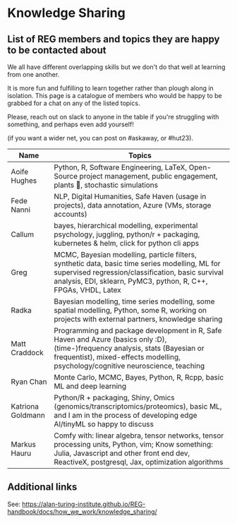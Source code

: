 # Knowledge Sharing

## List of REG members and topics they are happy to be contacted about 

We all have different overlapping skills but we don't do that well at learning from one another. 

It is more fun and fulfilling to learn together rather than plough along in isolation. This page is a catalogue of members who would be happy to be grabbed for a chat on any of the listed topics. 

Please, reach out on slack to anyone in the table if you're struggling with something, and perhaps even add yourself! 

(if you want a wider net, you can post on #askaway, or #hut23).

| Name     | Topics                                                 |
|----------|--------------------------------------------------------------------------------|
| Aoife Hughes  | Python, R, Software Engineering, LaTeX, Open-Source project management, public engagement, plants 🌿, stochastic simulations|
|Fede Nanni | NLP, Digital Humanities, Safe Haven (usage in projects), data annotation, Azure (VMs, storage accounts) |
| Callum | bayes, hierarchical modelling, experimental psychology, juggling, python/r + packaging, kubernetes & helm, click for python cli apps |
| Greg | MCMC, Bayesian modelling, particle filters, synthetic data, basic time series modelling, ML for supervised regression/classification, basic survival analysis, EDI, sklearn, PyMC3, python, R, C++, FPGAs, VHDL, Latex |
| Radka | Bayesian modelling, time series modelling, some spatial modelling, Python, some R, working on projects with external partners, knowledge sharing |
| Matt Craddock | Programming and package development in R, Safe Haven and Azure (basics only :D), (time-)frequency analysis, stats (Bayesian or frequentist), mixed-effects modelling, psychology/cognitive neuroscience, teaching |
| Ryan Chan | Monte Carlo, MCMC, Bayes, Python, R, Rcpp, basic ML and deep learning |
| Katriona Goldmann | Python/R + packaging, Shiny, Omics (genomics/transcriptomics/proteomics), basic ML, and I am in the process of developing edge AI/tinyML so happy to discuss |
| Markus Hauru | Comfy with: linear algebra, tensor networks, tensor processing units, Python, vim; Know something: Julia, Javascript and other front end dev, ReactiveX, postgresql, Jax, optimization algorithms

## Additional links 
See: 
https://alan-turing-institute.github.io/REG-handbook/docs/how_we_work/knowledge_sharing/



